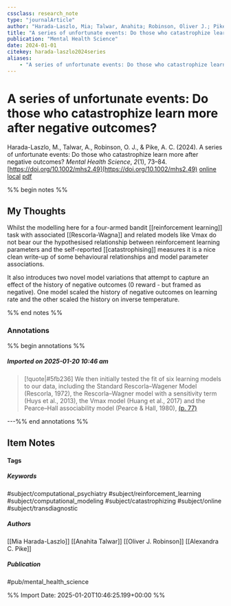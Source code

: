 ```yaml
---
cssclass: research_note
type: "journalArticle"
author: "Harada-Laszlo, Mia; Talwar, Anahita; Robinson, Oliver J.; Pike, Alexandra C."
title: "A series of unfortunate events: Do those who catastrophize learn more after negative outcomes?"
publication: "Mental Health Science"
date: 2024-01-01
citekey: harada-laszlo2024series
aliases: 
    - "A series of unfortunate events: Do those who catastrophize learn more after negative outcomes?"
---
```


# A series of unfortunate events: Do those who catastrophize learn more after negative outcomes?

Harada-Laszlo, M., Talwar, A., Robinson, O. J., & Pike, A. C. (2024). A series of unfortunate events: Do those who catastrophize learn more after negative outcomes? _Mental Health Science_, _2_(1), 73–84. [https://doi.org/10.1002/mhs2.49](https://doi.org/10.1002/mhs2.49)
[online](http://zotero.org/users/7162438/items/BAW9VSPP) [local](zotero://select/library/items/BAW9VSPP) [pdf](file:///home/gjc216/Zotero/storage/QCBFHQQ2/Harada-Laszlo%20et%20al.%20-%202024%20-%20A%20series%20of%20unfortunate%20events%20Do%20those%20who%20catastrophize%20learn%20more%20after%20negative%20outcomes.pdf)
 

 
%% begin notes %%

## My Thoughts

Whilst the modelling here for a four-armed bandit [[reinforcement learning]] task with associated [[Rescorla-Wagna]] and related models like Vmax do not bear our the hypothesised relationship between reinforcement learning parameters and the self-reported [[catastrophising]] measures it is a nice clean write-up of some behavioural relationships and model parameter associations.

It also introduces two novel model variations that attempt to capture an effect of the history of negative outcomes (0 reward - but framed as negative). One model scaled the history of negative outcomes on learning rate and the other scaled the history on inverse temperature.

%% end notes %%

### Annotations

%% begin annotations %%

##### Imported on 2025-01-20 10:46 am
>[!quote|#5fb236]
>We then initially tested the fit of six learning models to our data,  including the Standard Rescorla–Wagener Model (Rescorla, 1972),  the Rescorla–Wagner model with a sensitivity term (Huys et al., 2013),  the Vmax model (Huang et al., 2017) and the Pearce–Hall  associability model (Pearce & Hall, 1980), [(p. 77)](zotero://open-pdf/library/items/QCBFHQQ2?page=77&annotation=HFXNX45B)

---%% end annotations %%

## Item Notes

#### Tags

##### Keywords

#subject/computational_psychiatry #subject/reinforcement_learning #subject/computational_modeling #subject/catastrophizing #subject/online #subject/transdiagnostic

##### Authors

[[Mia Harada-Laszlo]] [[Anahita Talwar]] [[Oliver J. Robinson]] [[Alexandra C. Pike]]

##### Publication

#pub/mental_health_science


%% Import Date: 2025-01-20T10:46:25.199+00:00 %%
